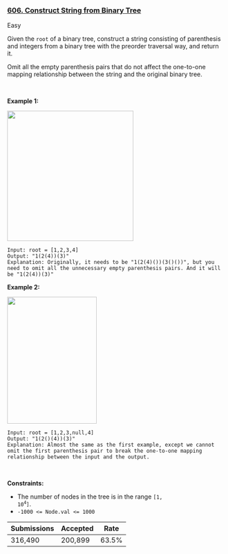 ### [606. Construct String from Binary Tree](https://leetcode.com/problems/construct-string-from-binary-tree/)

Easy

Given the `` root `` of a binary tree, construct a string consisting of parenthesis and integers from a binary tree with the preorder traversal way, and return it.

Omit all the empty parenthesis pairs that do not affect the one-to-one mapping relationship between the string and the original binary tree.

 

__Example 1:__

<img alt="" src="https://assets.leetcode.com/uploads/2021/05/03/cons1-tree.jpg" style="width: 292px; height: 301px;"/>

```
Input: root = [1,2,3,4]
Output: "1(2(4))(3)"
Explanation: Originally, it needs to be "1(2(4)())(3()())", but you need to omit all the unnecessary empty parenthesis pairs. And it will be "1(2(4))(3)"
```

__Example 2:__

<img alt="" src="https://assets.leetcode.com/uploads/2021/05/03/cons2-tree.jpg" style="width: 207px; height: 293px;"/>

```
Input: root = [1,2,3,null,4]
Output: "1(2()(4))(3)"
Explanation: Almost the same as the first example, except we cannot omit the first parenthesis pair to break the one-to-one mapping relationship between the input and the output.
```

 

__Constraints:__

*   The number of nodes in the tree is in the range <code>[1, 10<sup>4</sup>]</code>.
*   `` -1000 <= Node.val <= 1000 ``

| Submissions    | Accepted     | Rate   |
| -------------- | ------------ | ------ |
| 316,490 | 200,899 | 63.5% |